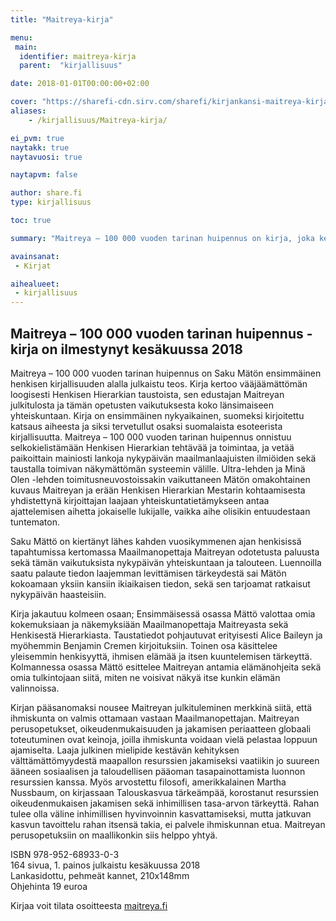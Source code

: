 ```yaml
---
title: "Maitreya-kirja"

menu:
 main:
  identifier: maitreya-kirja
  parent:  "kirjallisuus"

date: 2018-01-01T00:00:00+02:00

cover: "https://sharefi-cdn.sirv.com/sharefi/kirjankansi-maitreya-kirja-548x777.jpg"
aliases:
    - /kirjallisuus/Maitreya-kirja/

ei_pvm: true
naytakk: true
naytavuosi: true

naytapvm: false

author: share.fi
type: kirjallisuus

toc: true

summary: "Maitreya – 100 000 vuoden tarinan huipennus on kirja, joka kertoo vääjäämättömän loogisesti Henkisen Hierarkian taustoista, sen edustajan Maitreyan julkitulosta ja tämän opetusten vaikutuksesta koko länsimaiseen yhteiskuntaan."

avainsanat:
 - Kirjat

aihealueet:
 - kirjallisuus
---
```



<h2>Maitreya – 100 000 vuoden tarinan huipennus -kirja on ilmestynyt kesäkuussa 2018</h2>

<p>Maitreya – 100 000 vuoden tarinan huipennus on Saku Mätön ensimmäinen henkisen kirjallisuuden alalla julkaistu teos. Kirja kertoo vääjäämättömän loogisesti Henkisen Hierarkian taustoista, sen edustajan Maitreyan julkitulosta ja tämän opetusten vaikutuksesta koko länsimaiseen yhteiskuntaan. Kirja on ensimmäinen nykyaikainen, suomeksi kirjoitettu katsaus aiheesta ja siksi tervetullut osaksi suomalaista esoteerista kirjallisuutta. Maitreya – 100 000 vuoden tarinan huipennus onnistuu selkokielistämään Henkisen Hierarkian tehtävää ja toimintaa, ja vetää paikoittain mainiosti lankoja nykypäivän maailmanlaajuisten ilmiöiden sekä taustalla toimivan näkymättömän systeemin välille. Ultra-lehden ja Minä Olen -lehden toimitusneuvostoissakin vaikuttaneen Mätön omakohtainen kuvaus Maitreyan ja erään Henkisen Hierarkian Mestarin kohtaamisesta yhdistettynä kirjoittajan laajaan yhteiskuntatietämykseen antaa ajattelemisen aihetta jokaiselle lukijalle, vaikka aihe olisikin entuudestaan tuntematon.</p>
<p>Saku Mättö on kiertänyt lähes kahden vuosikymmenen ajan henkisissä tapahtumissa kertomassa Maailmanopettaja Maitreyan odotetusta paluusta sekä tämän vaikutuksista nykypäivän yhteiskuntaan ja talouteen. Luennoilla saatu palaute tiedon laajemman levittämisen tärkeydestä sai Mätön kokoamaan yksiin kansiin ikiaikaisen tiedon, sekä sen tarjoamat ratkaisut nykypäivän haasteisiin.</p>
<p>Kirja jakautuu kolmeen osaan; Ensimmäisessä osassa Mättö valottaa omia kokemuksiaan ja näkemyksiään Maailmanopettaja Maitreyasta sekä Henkisestä Hierarkiasta. Taustatiedot pohjautuvat erityisesti Alice Baileyn ja myöhemmin Benjamin Cremen kirjoituksiin. Toinen osa käsittelee yleisemmin henkisyyttä, ihmisen elämää ja itsen kuuntelemisen tärkeyttä. Kolmannessa osassa Mättö esittelee Maitreyan antamia elämänohjeita sekä omia tulkintojaan siitä, miten ne voisivat näkyä itse kunkin elämän valinnoissa.</p>
<p>Kirjan pääsanomaksi nousee Maitreyan julkituleminen merkkinä siitä, että ihmiskunta on valmis ottamaan vastaan Maailmanopettajan. Maitreyan perusopetukset, oikeudenmukaisuuden ja jakamisen periaatteen globaali toteutuminen ovat keinoja, joilla ihmiskunta voidaan vielä pelastaa loppuun ajamiselta. Laaja julkinen mielipide kestävän kehityksen välttämättömyydestä maapallon resurssien jakamiseksi vaatiikin jo suureen ääneen sosiaalisen ja taloudellisen pääoman tasapainottamista luonnon resurssien kanssa. Myös arvostettu filosofi, amerikkalainen Martha Nussbaum, on kirjassaan Talouskasvua tärkeämpää, korostanut resurssien oikeudenmukaisen jakamisen sekä inhimillisen tasa-arvon tärkeyttä. Rahan tulee olla väline inhimillisen hyvinvoinnin kasvattamiseksi, mutta jatkuvan kasvun tavoittelu rahan itsensä takia, ei palvele ihmiskunnan etua. Maitreyan perusopetuksiin on maallikonkin siis helppo yhtyä.</p>
<p>ISBN 978-952-68933-0-3<br>
164 sivua, 1. painos julkaistu kesäkuussa 2018<br>
Lankasidottu, pehmeät kannet, 210x148mm<br>
Ohjehinta 19 euroa</p>
<p>Kirjaa voit tilata osoitteesta <a href="//maitreya.fi" target="_blank">maitreya.fi</a></p>
